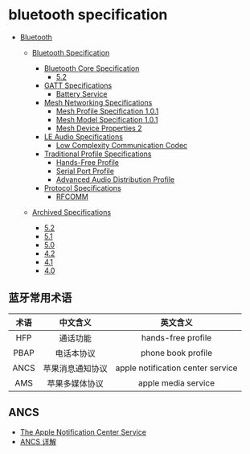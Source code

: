# bluetooth specification

- [Bluetooth](https://www.bluetooth.com/)

  - [Bluetooth Specification](https://www.bluetooth.com/specifications/)

    - [Bluetooth Core Specification](https://www.bluetooth.com/specifications/bluetooth-core-specification/)
      - [5.2](https://www.bluetooth.org/docman/handlers/downloaddoc.ashx?doc_id=478726)
    - [GATT Specifications](https://www.bluetooth.com/specifications/gatt/)
      - [Battery Service](https://www.bluetooth.org/docman/handlers/downloaddoc.ashx?doc_id=245138)
    - [Mesh Networking Specifications](https://www.bluetooth.com/specifications/mesh-specifications/)
      - [Mesh Profile Specification 1.0.1](https://www.bluetooth.org/docman/handlers/downloaddoc.ashx?doc_id=457092)
      - [Mesh Model Specification 1.0.1](https://www.bluetooth.org/docman/handlers/downloaddoc.ashx?doc_id=457091)
      - [Mesh Device Properties 2](https://www.bluetooth.org/DocMan/handlers/DownloadDoc.ashx?doc_id=502133&vId=542991)
    - [LE Audio Specifications](https://www.bluetooth.com/specifications/le-audio/)
      - [Low Complexity Communication Codec](https://www.bluetooth.org/DocMan/handlers/DownloadDoc.ashx?doc_id=502107&vId=542963)
    - [Traditional Profile Specifications](https://www.bluetooth.com/specifications/profiles-overview/)
      - [Hands-Free Profile](https://www.bluetooth.org/DocMan/handlers/DownloadDoc.ashx?doc_id=489628)
      - [Serial Port Profile](https://www.bluetooth.org/docman/handlers/DownloadDoc.ashx?doc_id=260866&vId=290097)
      - [Advanced Audio Distribution Profile](https://www.bluetooth.org/docman/handlers/downloaddoc.ashx?doc_id=457083)
    - [Protocol Specifications](https://www.bluetooth.com/specifications/protocol-specifications/)
      - [RFCOMM](https://www.bluetooth.org/docman/handlers/DownloadDoc.ashx?doc_id=263754)

  - [Archived Specifications](https://www.bluetooth.com/specifications/archived-specifications/)

    - [5.2](https://www.bluetooth.org/docman/handlers/downloaddoc.ashx?doc_id=478726)
    - [5.1](https://www.bluetooth.org/docman/handlers/downloaddoc.ashx?doc_id=457080)
    - [5.0](https://www.bluetooth.org/docman/handlers/DownloadDoc.ashx?doc_id=421043)
    - [4.2](https://www.bluetooth.org/docman/handlers/downloaddoc.ashx?doc_id=441541)
    - [4.1](https://www.bluetooth.org/docman/handlers/downloaddoc.ashx?doc_id=282159)
    - [4.0](https://www.bluetooth.org/docman/handlers/downloaddoc.ashx?doc_id=456433)

## 蓝牙常用术语

| 术语 |     中文含义     |             英文含义              |
| :--: | :--------------: | :-------------------------------: |
| HFP  |     通话功能     |        hands-free profile         |
| PBAP |    电话本协议    |        phone book profile         |
| ANCS | 苹果消息通知协议 | apple notification center service |
| AMS  |  苹果多媒体协议  |        apple media service        |

## ANCS

- [The Apple Notification Center Service](https://developer.apple.com/library/archive/documentation/CoreBluetooth/Reference/AppleNotificationCenterServiceSpecification/Specification/Specification.html)
- [ANCS 详解](https://www.jianshu.com/p/2ddf76ab85b0)
